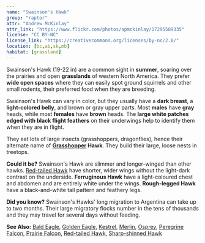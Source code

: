 ```yaml
---
name: "Swainson's Hawk"
group: "raptor"
attr: "Andrew McKinlay"
attr_link: "https://www.flickr.com/photos/apmckinlay/17295589335"
license: "CC BY-NC"
license_link: "https://creativecommons.org/licenses/by-nc/2.0/"
location: [bc,ab,sk,mb]
habitat: [grassland]
---
```

Swainson's Hawk  (19-22 in) are a common sight in **summer**, soaring over the prairies and open **grasslands** of western North America. They prefer **wide open spaces** where they can easily spot ground squirrels and other small rodents, their preferred food when they are breeding.

Swainson's Hawk can vary in color, but they usually have a **dark breast**, a **light-colored belly**, and brown or gray upper parts. Most **males** have **gray** heads, while most **females** have **brown** heads. The **large white patches edged with black flight feathers** on their underwings help to identify them when they are in flight.

They eat lots of large insects (grasshoppers, dragonflies), hence their alternate name of **[Grasshopper](/insects/grasshop/) Hawk**. They build their large, loose nests in treetops.

**Could it be?** Swainson's Hawk are slimmer and longer-winged than other hawks. [Red-tailed Hawk](/birds/redtail/) have shorter, wider wings without the light-dark contrast on the underside. **Ferruginous Hawk** have a light-coloured chest and abdomen and are entirely white under the wings. **Rough-legged Hawk** have a black-and-white tail pattern and feathery legs.

**Did you know?** Swainson's Hawks' long migration to Argentina can take up to two months. Their large migratory flocks number in the tens of thousands and they may travel for several days without feeding.

<!-- generated, do not edit -->
**See Also:**
[Bald Eagle](/birds/baldeagle/),
[Golden Eagle](/birds/goldeagl/),
[Kestrel](/birds/kestrel/),
[Merlin](/birds/merlin/),
[Osprey](/birds/osprey/),
[Peregrine Falcon](/birds/peregrine/),
[Prairie Falcon](/birds/prafalc/),
[Red-tailed Hawk](/birds/redtail/),
[Sharp-shinned Hawk](/birds/shshawk/)
